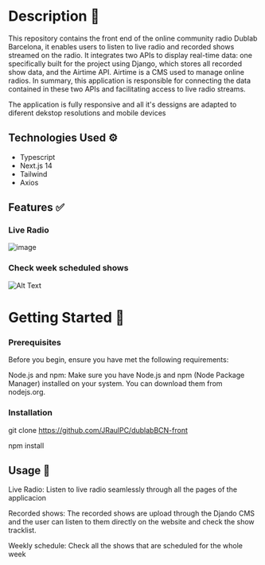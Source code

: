 # Description 📖

This repository contains the front end of the online community radio Dublab Barcelona, it enables users to listen to live radio and recorded shows streamed on the radio.
It integrates two APIs to display real-time data: one specifically built for the project using Django, which stores all recorded show data, and the Airtime API.
Airtime is a CMS used to manage online radios. In summary, this application is responsible for connecting the data contained in these two APIs and facilitating access to live radio streams.

The application is fully responsive and all it's dessigns are adapted to diferent dekstop resolutions and mobile devices

## Technologies Used ⚙️

- Typescript
- Next.js 14
- Tailwind
- Axios

## Features ✅

### Live Radio

![image](https://media.discordapp.net/attachments/392765397910421507/1209897946666246295/Screenshot_2024-02-21_at_16.18.52_1.png?ex=65e89845&is=65d62345&hm=aa847a73407829214abd8ba879c5b62ce0217fc5a067ca46352880a1bfdbb366&=&format=webp&quality=lossless)

### Check week scheduled shows

![Alt Text](<[https://cdn.discordapp.com/attachments/392765397910421507/1206012367239127133/list-2_1.png?ex=65da758a&is=65c8008a&hm=fc16feb48075c6a07a03766eb6570b380131b41a10fe7149d813bc76c0f99bb9&](https://media.discordapp.net/attachments/392765397910421507/1209892995822915704/Screenshot_2024-02-21_at_16.18.52.png?ex=65e893a8&is=65d61ea8&hm=a57ea3ba397b1df38c55ed8f9f3a14df18a78b94f3c0c405e25410fe54de74fc&=&format=webp&quality=lossless&width=895&height=468)>)

# Getting Started 💫

### Prerequisites

Before you begin, ensure you have met the following requirements:

Node.js and npm: Make sure you have Node.js and npm (Node Package Manager) installed on your system. You can download them from nodejs.org.

### Installation

git clone https://github.com/JRaulPC/dublabBCN-front

npm install

## Usage 🦾

Live Radio: Listen to live radio seamlessly through all the pages of the applicacion

Recorded shows: The recorded shows are upload through the Djando CMS and the user can listen to them directly on the website and check the show tracklist.

Weekly schedule: Check all the shows that are scheduled for the whole week

